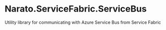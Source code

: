 # Narato.ServiceFabric.ServiceBus
Utility library for communicating with Azure Service Bus from Service Fabric
